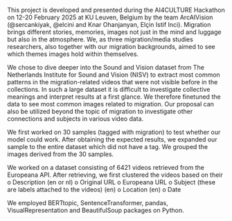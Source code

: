 This project is developed and presented during the AI4CULTURE Hackathon on 12-20 February 2025 at KU Leuven, Belgium by the team ArcAIVision (@sercankiyak, @elcini and Knar Ohanjanyan, Elçin Istif Inci).
Migration brings different stories, memories, images not just in the mind and luggage but also in the atmosphere. We, as three migration/media studies researchers, also together with our migration backgrounds, aimed to see which themes images hold within themselves. 

We chose to dive deeper into the Sound and Vision dataset from The Netherlands Institute for Sound and Vision (NISV) to extract most common patterns in the migration-related videos that were not visible before in the collections. In such a large dataset it is difficult to investigate collective meanings and interpret results at a first glance. We therefore finetuned the data to see most common images related to migration. Our proposal can also be utilized beyond the topic of migration to investigate other connections and subjects in various video data.

We first worked on 30 samples (tagged with migration) to test whether our model could work. After obtaining the expected results, we expanded our sample to the entire dataset which did not have a tag. We grouped the images derived from the 30 samples.

We worked on a dataset consisting of 6421 videos retrieved from the Europeana API. After retrieving, we first clustered the videos based on their 
o	Description (en or nl)
o	Original URL
o	Europeana URL
o	Subject (these are labels attached to the videos) (en)
o	Location (en)
o	Date

We employed BERTtopic, SentenceTransformer, pandas, VisualRepresentation and BeautifulSoup packages on Python.
